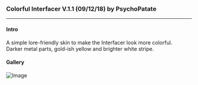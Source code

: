 ### Colorful Interfacer V.1.1 (09/12/18) by PsychoPatate
---

#### Intro
A simple lore-friendly skin to make the Interfacer look more colorful.  
Darker metal parts, gold-ish yellow and brighter white stripe.

#### Gallery
![Image](https://i.imgur.com/an4OTqV.jpg)
